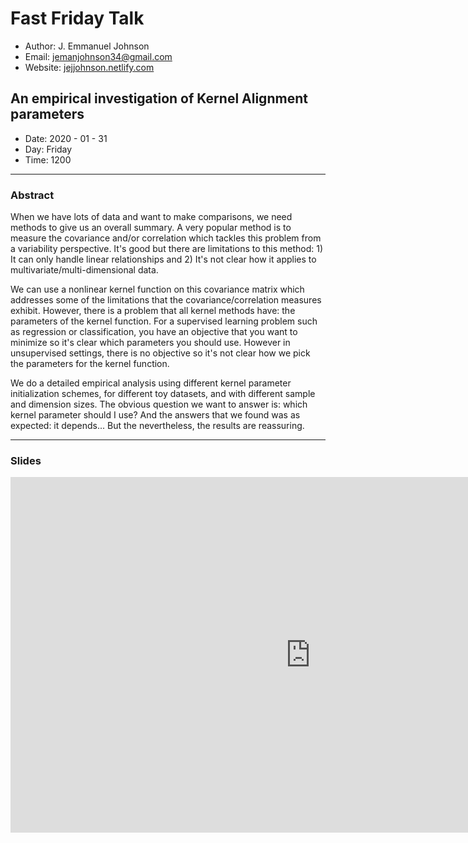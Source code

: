 # Fast Friday Talk

* Author: J. Emmanuel Johnson
* Email: jemanjohnson34@gmail.com
* Website: [jejjohnson.netlify.com](https://jejjohnson.netlify.com)

## An empirical investigation of Kernel Alignment parameters

* Date: 2020 - 01 - 31
* Day: Friday
* Time: 1200

---

### Abstract

When we have lots of data and want to make comparisons, we need methods to give us an overall summary. A very popular method is to measure the covariance and/or correlation which tackles this problem from a variability perspective. It's good but there are limitations to this method: 1) It can only handle linear relationships and 2) It's not clear how it applies to multivariate/multi-dimensional data. 

We can use a nonlinear kernel function on this covariance matrix which addresses some of the limitations that the covariance/correlation measures exhibit. However, there is a problem that all kernel methods have: the parameters of the kernel function. For a supervised learning problem such as regression or classification, you have an objective that you want to minimize so it's clear which parameters you should use. However in unsupervised settings, there is no objective so it's not clear how we pick the parameters for the kernel function.  

We do a detailed empirical analysis using different kernel parameter initialization schemes, for different toy datasets, and with different sample and dimension sizes. The obvious question we want to answer is: which kernel parameter should I use? And the answers that we found was as expected: it depends... But the nevertheless, the results are reassuring. 


---

### Slides

<p>
<iframe src="https://docs.google.com/presentation/d/e/2PACX-1vQVUd4JoDa_5UzbsAjjkBRuxb4W8SrMQqYiMrXCWtTnyBe8sLN48MvxAG_zEy7fW_HoZyuzSGYzM3Ly/embed?start=false&loop=false&delayms=3000" frameborder="0" width="960" height="569" allowfullscreen="true" mozallowfullscreen="true" webkitallowfullscreen="true"></iframe>
</p>
